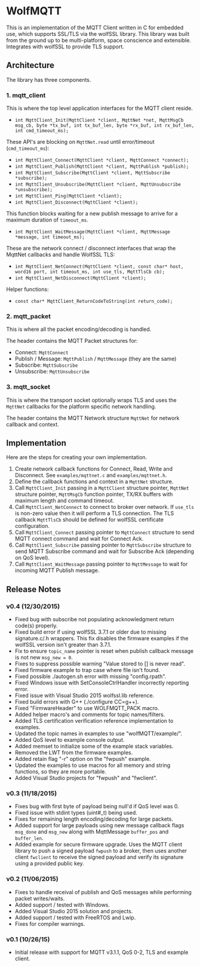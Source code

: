 # WolfMQTT

This is an implementation of the MQTT Client written in C for embedded use, which supports SSL/TLS via the wolfSSL library. This library was built from the ground up to be multi-platform, space conscience and extensible. Integrates with wolfSSL to provide TLS support.

## Architecture

The library has three components.

### 1. mqtt_client

This is where the top level application interfaces for the MQTT client reside.

* `int MqttClient_Init(MqttClient *client, MqttNet *net, MqttMsgCb msg_cb, byte *tx_buf, int tx_buf_len, byte *rx_buf, int rx_buf_len, int cmd_timeout_ms);`

These API's are blocking on `MqttNet.read` until error/timeout (`cmd_timeout_ms`):

* `int MqttClient_Connect(MqttClient *client, MqttConnect *connect);`
* `int MqttClient_Publish(MqttClient *client, MqttPublish *publish);`
* `int MqttClient_Subscribe(MqttClient *client, MqttSubscribe *subscribe);`
* `int MqttClient_Unsubscribe(MqttClient *client, MqttUnsubscribe *unsubscribe);`
* `int MqttClient_Ping(MqttClient *client);`
* `int MqttClient_Disconnect(MqttClient *client);`

This function blocks waiting for a new publish message to arrive for a maximum duration of `timeout_ms`.

* `int MqttClient_WaitMessage(MqttClient *client, MqttMessage *message, int timeout_ms);`

These are the network connect / disconnect interfaces that wrap the MqttNet callbacks and handle WolfSSL TLS:

* `int MqttClient_NetConnect(MqttClient *client, const char* host, word16 port, int timeout_ms, int use_tls, MqttTlsCb cb);`
* `int MqttClient_NetDisconnect(MqttClient *client);`

Helper functions:

* `const char* MqttClient_ReturnCodeToString(int return_code);`

### 2. mqtt_packet

This is where all the packet encoding/decoding is handled.

The header contains the MQTT Packet structures for:

* Connect: `MqttConnect`
* Publish / Message: `MqttPublish` / `MqttMessage` (they are the same)
* Subscribe: `MqttSubscribe`
* Unsubscribe: `MqttUnsubscribe`


### 3. mqtt_socket

This is where the transport socket optionally wraps TLS and uses the `MqttNet` callbacks for the platform specific network handling.

The header contains the MQTT Network structure `MqttNet` for network callback and context.

## Implementation

Here are the steps for creating your own implementation.

1. Create network callback functions for Connect, Read, Write and Disconnect. See `examples/mqttnet.c` and `examples/mqttnet.h`.
2. Define the callback functions and context in a `MqttNet` structure.
3. Call `MqttClient_Init` passing in a `MqttClient` structure pointer, `MqttNet` structure pointer, `MqttMsgCb` function pointer, TX/RX buffers with maximum length and command timeout.
4. Call `MqttClient_NetConnect` to connect to broker over network. If `use_tls` is non-zero value then it will perform a TLS connection. The TLS callback `MqttTlsCb` should be defined for wolfSSL certificate configuration.
5. Call `MqttClient_Connect` passing pointer to `MqttConnect` structure to send MQTT connect command and wait for Connect Ack.
6. Call `MqttClient_Subscribe` passing pointer to `MqttSubscribe` structure to send MQTT Subscribe command and wait for Subscribe Ack (depending on QoS level).
7. Call `MqttClient_WaitMessage` passing pointer to `MqttMessage` to wait for incoming MQTT Publish message.

## Release Notes

### v0.4 (12/30/2015)
* Fixed bug with subscribe not populating acknowledgment return code(s) properly.
* Fixed build error if using wolfSSL 3.7.1 or older due to missing signature.c/.h wrappers. This fix disables the firmware examples if the wolfSSL version isn't greater than 3.7.1.
* Fix to ensure `topic_name` pointer is reset when publish callback message is not new `msg_new = 0`.
* Fixes to suppress possible warning "Value stored to [] is never read".
* Fixed firmware example to trap case where file isn't found.
* Fixed possible ./autogen.sh error with missing "config.rpath".
* Fixed Windows issue with SetConsoleCtrlHandler incorrectly reporting error.
* Fixed issue with Visual Studio 2015 wolfssl.lib reference.
* Fixed build errors with G++ (./configure CC=g++).
* Fixed "FirmwareHeader" to use WOLFMQTT_PACK macro. 
* Added helper macro's and comments for topic names/filters.
* Added TLS certification verification reference implementation to examples.
* Updated the topic names in examples to use "wolfMQTT/example/".
* Added QoS level to example console output.
* Added memset to initialize some of the example stack variables.
* Removed the LWT from the firmware examples.
* Added retain flag "-r" option on the "fwpush" example.
* Updated the examples to use macros for all memory and string functions, so they are more portable.
* Added Visual Studio projects for "fwpush" and "fwclient".

### v0.3 (11/18/2015)
* Fixes bug with first byte of payload being null'd if QoS level was 0.
* Fixed issue with stdint types (uint#_t) being used.
* Fixes for remaining length encoding/decoding for large packets.
* Added support for large payloads using new message callback flags `msg_done` and `msg_new` along with MqttMessage `buffer_pos` and `buffer_len`.
* Added example for secure firmware upgrade. Uses the MQTT client library to push a signed payload `fwpush` to a broker, then uses another client `fwclient` to receive the signed payload and verify its signature using a provided public key.

### v0.2 (11/06/2015)
* Fixes to handle receival of publish and QoS messages while performing packet writes/waits.
* Added support / tested with Windows.
* Added Visual Studio 2015 solution and projects.
* Added support / tested with FreeRTOS and Lwip.
* Fixes for compiler warnings.

### v0.1 (10/26/15)
* Initial release with support for MQTT v3.1.1, QoS 0-2, TLS and example client.
